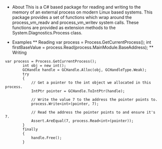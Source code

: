 * About
This is a C# based package for reading and writing to the memory of an external process on modern Linux based systems. This package provides a set of functions which wrap around the process_vm_readv and process_vm_writev system calls. These functions are provided as extension methods to the System.Diagnostics.Process class.

* Examples
** Reading
var process = Process.GetCurrentProcess();
int firstBaseValue = process.Read<int>(process.MainModule.BaseAddress);
** Writing
```
var process = Process.GetCurrentProcess();
        int obj = new int();
        GCHandle handle = GCHandle.Alloc(obj, GCHandleType.Weak);
        try
        {
            // Get a pointer to the int object we allocated in this process.
            IntPtr pointer = GCHandle.ToIntPtr(handle);
            
            // Write the value 7 to the address the pointer points to.
            process.Write<int>(pointer, 7);
            
            // Read the address the pointer points to and ensure it's 7.
            Assert.AreEqual(7, process.Read<int>(pointer));
        }
        finally
        {
            handle.Free();
        }	
```
